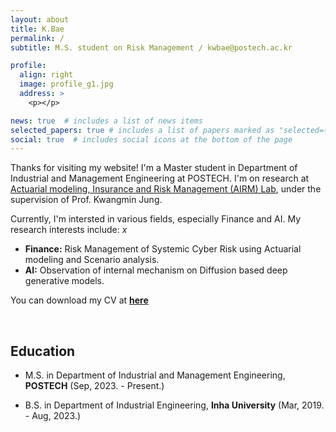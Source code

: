 ```yaml
---
layout: about
title: K.Bae
permalink: /
subtitle: M.S. student on Risk Management / kwbae@postech.ac.kr

profile:
  align: right
  image: profile_g1.jpg
  address: >
    <p></p>

news: true  # includes a list of news items
selected_papers: true # includes a list of papers marked as "selected={true}"
social: true  # includes social icons at the bottom of the page
---
```

Thanks for visiting my website! I'm a Master student in Department of Industrial and Management Engineering at POSTECH. I'm on research at [Actuarial modeling, Insurance and Risk Management (AIRM) Lab](https://airm.postech.ac.kr/), under the supervision of Prof. Kwangmin Jung.

Currently, I'm intersted in various fields, especially Finance and AI. My research interests include: $x$

- **Finance:** Risk Management of Systemic Cyber Risk using Actuarial modeling and Scenario analysis.
- **AI:** Observation of internal mechanism on Diffusion based deep generative models.

You can download my CV at **[here](../assets/pdf/CV_K,Bae.pdf)**

<br>

## Education
- M.S. in Department of Industrial and Management Engineering, **POSTECH** (Sep, 2023. - Present.)
  
- B.S. in Department of Industrial Engineering, **Inha University** (Mar, 2019. - Aug, 2023.)


<br>
